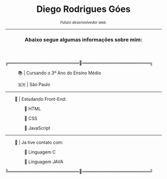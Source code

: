 <header>
        <h1> Diego Rodrigues Góes </h1>
        <i><small>Futuro desenvolvedor web.</small></i>
        <hr>
        <h3>Abaixo segue algumas informações sobre mim:</h3>
    </header>
    <section>
        <p>╔═══════════════════════💠══════════════════════╗</p>
        <p> ⠀⠀⠀⠀📚 | Cursando o 3º Ano do Ensino Médio</p>
        <p>⠀⠀⠀⠀🇧🇷 | São Paulo</p>
        <hr>
        <p> ⠀⠀⠀📲 | Estudando Front-End:</p>
        <p>⠀⠀⠀⠀⠀⠀🔅 HTML </p>
        <p>⠀⠀⠀⠀⠀⠀🔅 CSS </p>
        <p>⠀⠀⠀⠀⠀⠀🔅 JavaScript </p>
        <hr>
        <p> ⠀⠀⠀🧰 | Ja tive contato com:</p>
        <p>⠀⠀⠀⠀⠀⠀🔅 Linguagem C </p>
        <p>⠀⠀⠀⠀⠀⠀🔅 Linguagem JAVA </p>
        <p>╚═══════════════════════💠══════════════════════╝</p>
    </section>
